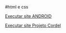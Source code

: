 #html e css

<a href="https://joao-aquino25.github.io/projeto-android/"> Executar site ANDROID </a>

<a href="https://joao-aquino25.github.io/projeto-cordel/"> Executar site Projeto Cordel </a>